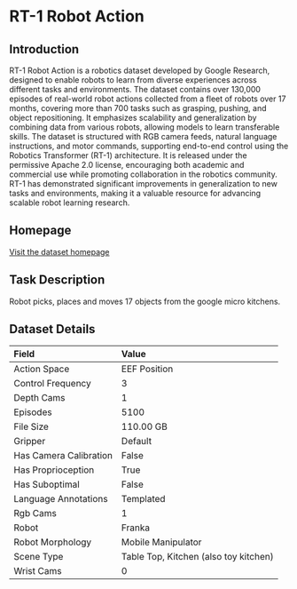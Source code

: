 # RT-1 Robot Action


## Introduction

RT-1 Robot Action is a robotics dataset developed by Google Research, designed to enable robots to learn from diverse experiences across different tasks and environments. The dataset contains over 130,000 episodes of real-world robot actions collected from a fleet of robots over 17 months, covering more than 700 tasks such as grasping, pushing, and object repositioning. It emphasizes scalability and generalization by combining data from various robots, allowing models to learn transferable skills. The dataset is structured with RGB camera feeds, natural language instructions, and motor commands, supporting end-to-end control using the Robotics Transformer (RT-1) architecture. It is released under the permissive Apache 2.0 license, encouraging both academic and commercial use while promoting collaboration in the robotics community. RT-1 has demonstrated significant improvements in generalization to new tasks and environments, making it a valuable resource for advancing scalable robot learning research.


## Homepage

[Visit the dataset homepage](https://ai.googleblog.com/2022/12/rt-1-robotics-transformer-for-real.html)


## Task Description

Robot picks, places and moves 17 objects from the google micro kitchens.


## Dataset Details

| Field                            | Value                    |
|:---------------------------------|:-------------------------|
| Action Space                     | EEF Position           |
| Control Frequency                     | 3           |
| Depth Cams                     | 1           |
| Episodes                     | 5100           |
| File Size                     |  110.00 GB           |
| Gripper                     | Default           |
| Has Camera Calibration                     | False           |
| Has Proprioception                     | True           |
| Has Suboptimal                     | False           |
| Language Annotations                     | Templated           |
| Rgb Cams                     | 1           |
| Robot                     | Franka           |
| Robot Morphology                     | Mobile Manipulator           |
| Scene Type                     | Table Top, Kitchen (also toy kitchen)           |
| Wrist Cams                     | 0           |



